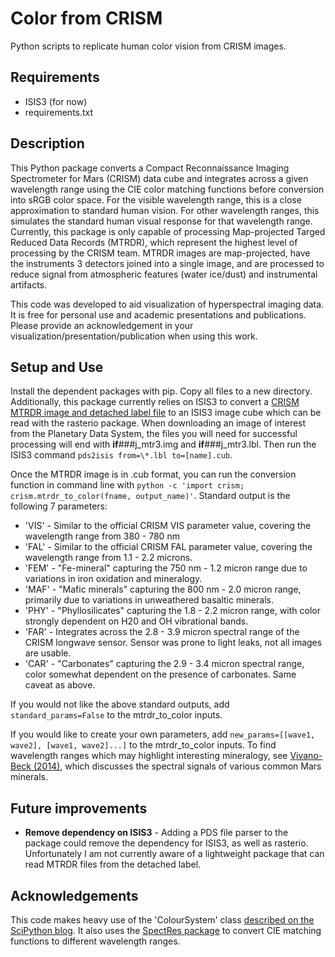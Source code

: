 # Color from CRISM
Python scripts to replicate human color vision from CRISM images.

## Requirements

- ISIS3 (for now)
- requirements.txt

## Description

This Python package converts a Compact Reconnaissance Imaging Spectrometer for Mars (CRISM) data cube and integrates across a given wavelength range using the CIE color matching functions before conversion into sRGB color space. For the visible wavelength range, this is a close approximation to standard human vision. For other wavelength ranges, this simulates the standard human visual response for that wavelength range. Currently, this package is only capable of processing Map-projected Targed Reduced Data Records (MTRDR), which represent the highest level of processing by the CRISM team. MTRDR images are map-projected, have the instruments 3 detectors joined into a single image, and are processed to reduce signal from atmospheric features (water ice/dust) and instrumental artifacts.

This code was developed to aid visualization of hyperspectral imaging data. It is free for personal use and academic presentations and publications. Please provide an acknowledgement in your visualization/presentation/publication when using this work.

## Setup and Use

Install the dependent packages with pip. Copy all files to a new directory. Additionally, this package currently relies on ISIS3 to convert a [CRISM MTRDR image and detached label file](https://pds-geosciences.wustl.edu/missions/mro/crism.htm) to an ISIS3 image cube which can be read with the rasterio package. When downloading an image of interest from the Planetary Data System, the files you will need for successful processing will end with **if**###j_mtr3.img and **if**###j_mtr3.lbl. Then run the ISIS3 command `pds2isis from=\*.lbl to=[name].cub`. 

Once the MTRDR image is in .cub format, you can run the conversion function in command line with `python -c 'import crism; crism.mtrdr_to_color(fname, output_name)'`. Standard output is the following 7 parameters:

- 'VIS' - Similar to the official CRISM VIS parameter value, covering the wavelength range from 380 - 780 nm
- 'FAL' - Similar to the official CRISM FAL parameter value, covering the wavelength range from 1.1 - 2.2 microns.
- 'FEM' - "Fe-mineral" capturing the 750 nm - 1.2 micron range due to variations in iron oxidation and mineralogy.
- 'MAF' - "Mafic minerals" capturing the 800 nm - 2.0 micron range, primarily due to variations in unweathered basaltic minerals.
- 'PHY' - "Phyllosilicates" capturing the 1.8 - 2.2 micron range, with color strongly dependent on H20 and OH vibrational bands.
- 'FAR' - Integrates across the 2.8 - 3.9 micron spectral range of the CRISM longwave sensor. Sensor was prone to light leaks, not all images are usable.
- 'CAR' - "Carbonates" capturing the 2.9 - 3.4 micron spectral range, color somewhat dependent on the presence of carbonates. Same caveat as above.

If you would not like the above standard outputs, add `standard_params=False` to the mtrdr_to_color inputs. 

If you would like to create your own parameters, add `new_params=[[wave1, wave2], [wave1, wave2]...]` to the mtrdr_to_color inputs. To find wavelength ranges which may highlight interesting mineralogy, see [Vivano-Beck (2014)](https://agupubs.onlinelibrary.wiley.com/doi/full/10.1002/2014JE004627), which discusses the spectral signals of various common Mars minerals.

## Future improvements

- **Remove dependency on ISIS3** - Adding a PDS file parser to the package could remove the dependency for ISIS3, as well as rasterio. Unfortunately I am not currently aware of a lightweight package that can read MTRDR files from the detached label.

## Acknowledgements
This code makes heavy use of the 'ColourSystem' class [described on the SciPython blog](https://scipython.com/blog/converting-a-spectrum-to-a-colour/). It also uses the [SpectRes package](https://spectres.readthedocs.io/en/latest/) to convert CIE matching functions to different wavelength ranges. 

